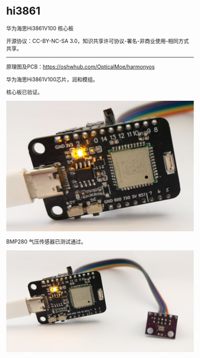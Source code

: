 # hi3861
华为海思Hi3861V100 核心板

开源协议：CC-BY-NC-SA 3.0，知识共享许可协议-署名-非商业使用-相同方式共享。

--- 

原理图及PCB：https://oshwhub.com/OpticalMoe/harmonyos

华为海思Hi3861V100芯片，润和模组。

核心板已验证。

![](./Hi3861.jpeg)

BMP280 气压传感器已测试通过。

![](./Hi3861_BMP280.jpeg)




